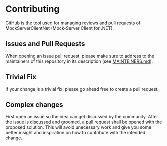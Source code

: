 # Contributing

GitHub is the tool used for managing reviews and pull requests of MockServerClientNet (Mock-Server Client for .NET).

## Issues and Pull Requests

When opening an issue pull request, please make sure to address to the maintainers of this repository in its description (see [MAINTEINERS.md](MAINTAINERS.md)).

## Trivial Fix

If your change is a trivial fix, please go ahead free to create a pull request.

## Complex changes

First open an issue so the idea can get discussed by the community. After the issue is discussed and groomed, a pull request shall be opened with the proposed solution. This will avoid unecessary work and give you some better insight and inspiration on how to contribute with the intended change.

